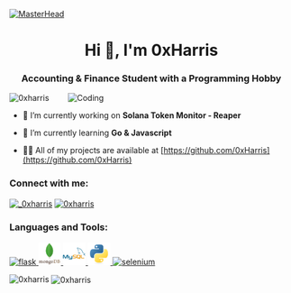 [![MasterHead](https://i.imgur.com/dCMbMzZ.png)]()
<h1 align="center">Hi 👋, I'm 0xHarris</h1>
<h3 align="center">Accounting & Finance Student with a Programming Hobby</h3>
<img align="right" alt="Coding" width="400" src="https://media1.giphy.com/media/v1.Y2lkPTc5MGI3NjExeHM1c2JmcDd0N3poNmRlbGlmNW9tZTYzNG1pcHNwZWxoZ2c3ajQxcSZlcD12MV9pbnRlcm5hbF9naWZfYnlfaWQmY3Q9Zw/2IudUHdI075HL02Pkk/giphy.gif">

<p align="left"> <img src="https://komarev.com/ghpvc/?username=0xharris&label=Profile%20views&color=0e75b6&style=flat" alt="0xharris" /> </p>

- 🔭 I’m currently working on **Solana Token Monitor - Reaper**

- 🌱 I’m currently learning **Go & Javascript**

- 👨‍💻 All of my projects are available at [https://github.com/0xHarris](https://github.com/0xHarris)

<h3 align="left">Connect with me:</h3>
<p align="left">
<a href="https://twitter.com/_0xharris" target="blank"><img align="center" src="https://raw.githubusercontent.com/rahuldkjain/github-profile-readme-generator/master/src/images/icons/Social/twitter.svg" alt="_0xharris" height="30" width="40" /></a>
<a href="https://www.leetcode.com/0xharris" target="blank"><img align="center" src="https://raw.githubusercontent.com/rahuldkjain/github-profile-readme-generator/master/src/images/icons/Social/leet-code.svg" alt="0xharris" height="30" width="40" /></a>
</p>

<h3 align="left">Languages and Tools:</h3>
<p align="left"> <a href="https://flask.palletsprojects.com/" target="_blank" rel="noreferrer"> <img src="https://www.vectorlogo.zone/logos/pocoo_flask/pocoo_flask-icon.svg" alt="flask" width="40" height="40"/> </a> <a href="https://www.mongodb.com/" target="_blank" rel="noreferrer"> <img src="https://raw.githubusercontent.com/devicons/devicon/master/icons/mongodb/mongodb-original-wordmark.svg" alt="mongodb" width="40" height="40"/> </a> <a href="https://www.mysql.com/" target="_blank" rel="noreferrer"> <img src="https://raw.githubusercontent.com/devicons/devicon/master/icons/mysql/mysql-original-wordmark.svg" alt="mysql" width="40" height="40"/> </a> <a href="https://www.python.org" target="_blank" rel="noreferrer"> <img src="https://raw.githubusercontent.com/devicons/devicon/master/icons/python/python-original.svg" alt="python" width="40" height="40"/> </a> <a href="https://www.selenium.dev" target="_blank" rel="noreferrer"> <img src="https://raw.githubusercontent.com/detain/svg-logos/780f25886640cef088af994181646db2f6b1a3f8/svg/selenium-logo.svg" alt="selenium" width="40" height="40"/> </a> </p>

<p><img align="left" src="https://github-readme-stats.vercel.app/api/top-langs?username=0xharris&show_icons=true&theme=tokyonight&locale=en&layout=compact" alt="0xharris" /></p>

<p>&nbsp;<img align="center" src="https://github-readme-stats.vercel.app/api?username=0xharris&show_icons=true&theme=tokyonight&locale=en" alt="0xharris" /></p>
